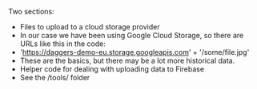 Two sections:

* Files to upload to a cloud storage provider
 * In our case we have been using Google Cloud Storage, so there are URLs like this in the code:
  * 'https://daggers-demo-eu.storage.googleapis.com' + '/some/file.jpg'
 * These are the basics, but there may be a lot more historical data.
* Helper code for dealing with uploading data to Firebase
 * See the /tools/ folder
